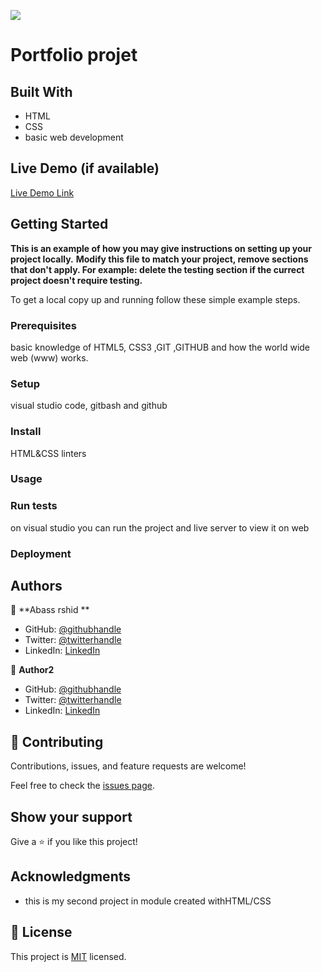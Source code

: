 ![](https://img.shields.io/badge/Microverse-blueviolet)

# Portfolio projet

>

## Built With

- HTML
- CSS
- basic web development

## Live Demo (if available)

[Live Demo Link](https://livedemo.com)

## Getting Started

**This is an example of how you may give instructions on setting up your project locally.**
**Modify this file to match your project, remove sections that don't apply. For example: delete the testing section if the currect project doesn't require testing.**

To get a local copy up and running follow these simple example steps.

### Prerequisites

basic knowledge of HTML5, CSS3 ,GIT ,GITHUB and how the world wide web (www) works.

### Setup

visual studio code, gitbash and github

### Install

HTML&CSS linters

### Usage

### Run tests

on visual studio you can run the project and live server to view it on web

### Deployment

## Authors

👤 **Abass rshid **

- GitHub: [@githubhandle](https://github.com/abass-rashid)
- Twitter: [@twitterhandle](https://twitter.com/abass-rashid10)
- LinkedIn: [LinkedIn](https://linkedin.com/in/abass-rashid)

👤 **Author2**

- GitHub: [@githubhandle](https://github.com/githubhandle)
- Twitter: [@twitterhandle](https://twitter.com/twitterhandle)
- LinkedIn: [LinkedIn](https://linkedin.com/in/linkedinhandle)

## 🤝 Contributing

Contributions, issues, and feature requests are welcome!

Feel free to check the [issues page](../../issues/).

## Show your support

Give a ⭐️ if you like this project!

## Acknowledgments

- this is my second project in module created withHTML/CSS

## 📝 License

This project is [MIT](./MIT.md) licensed.
